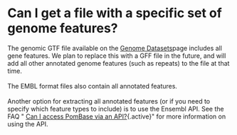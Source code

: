 # Can I get a file with a specific set of genome features?
<!-- pombase_categories: Sequence Retrieval,Tools and Resources -->

The genomic GTF file available on the [Genome
Datasets](/downloads/genome-datasets)page includes all gene features. We
plan to replace this with a GFF file in the future, and will add all
other annotated genome features (such as repeats) to the file at that
time.\
\
The EMBL format files also contain all annotated features.\
\
Another option for extracting all annotated features (or if you need to
specify which feature types to include) is to use the Ensembl API. See
the FAQ " [Can I access PomBase via an
API?](/faq/can-i-access-pombase-api){.active}" for more information on
using the API.

